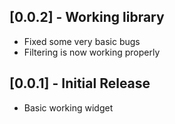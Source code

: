 ## [0.0.2] - Working library
- Fixed some very basic bugs
- Filtering is now working properly

## [0.0.1] - Initial Release

- Basic working widget
